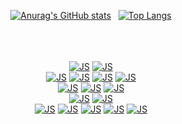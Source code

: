 <div align="center">


[![Anurag's GitHub stats](https://github-readme-stats.vercel.app/api?username=dodnam)](https://github.com/dodnam/github-readme-stats) &nbsp;
[![Top Langs](https://github-readme-stats.vercel.app/api/top-langs/?username=dodnam)](https://github.com/dodnam/github-readme-stats) <br><br><br><br>


  [![JS](https://img.shields.io/badge/Java-6DB33F?style=flat-square&logo=Java&logoColor=white)](github.com/dodnam) [![JS](https://img.shields.io/badge/Swift-F05138?style=flat-square&logo=Swift&logoColor=white)](github.com/dodnam) <br>
  [![JS](https://img.shields.io/badge/JavaScript-F7DF1E?style=flat-square&logo=JavaScript&logoColor=white)](github.com/dodnam) [![JS](https://img.shields.io/badge/CSS3-1572B6?style=flat-square&logo=CSS3&logoColor=white)](github.com/dodnam) [![JS](https://img.shields.io/badge/HTML5-E34F26?style=flat-square&logo=HTML5&logoColor=white)](github.com/dodnam) [![JS](https://img.shields.io/badge/jQuery-0769AD?style=flat-square&logo=jQuery&logoColor=white)](github.com/dodnam)<br>
  [![JS](https://img.shields.io/badge/Spring-6DB33F?style=flat-square&logo=Spring&logoColor=white)](github.com/dodnam) [![JS](https://img.shields.io/badge/SpringBoot-6DB33F?style=flat-square&logo=SpringBoot&logoColor=white)](github.com/dodnam) [![JS](https://img.shields.io/badge/Xcode-147EFB?style=flat-square&logo=Xcode&logoColor=white)](github.com/dodnam)<br>
  [![JS](https://img.shields.io/badge/MySQL-4479A1?style=flat-square&logo=MySQL&logoColor=white)](github.com/dodnam) [![JS](https://img.shields.io/badge/MariaDB-003545?style=flat-square&logo=MariaDB&logoColor=white)](github.com/dodnam)<br>
  [![JS](https://img.shields.io/badge/Git-F05032?style=flat-square&logo=Git&logoColor=white)](github.com/dodnam) [![JS](https://img.shields.io/badge/GitHub-181717?style=flat-square&logo=GitHub&logoColor=white)](github.com/dodnam)
  [![JS](https://img.shields.io/badge/Jira-0052CC?style=flat-square&logo=Jira&logoColor=white)](github.com/dodnam) [![JS](https://img.shields.io/badge/Slack-4A154B?style=flat-square&logo=Slack&logoColor=white)](github.com/dodnam) [![JS](https://img.shields.io/badge/Redmine-B32024?style=flat-square&logo=Redmine&logoColor=white)](github.com/dodnam)


</div>
